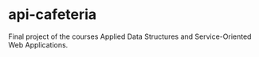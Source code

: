 
# api-cafeteria

Final project of the courses Applied Data Structures and Service-Oriented Web Applications.
